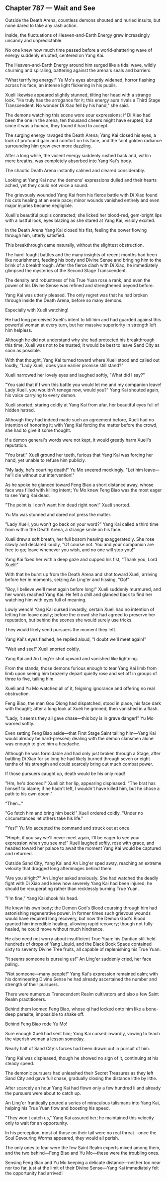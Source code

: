 ## Chapter 787 — Wait and See

Outside the Death Arena, countless demons shouted and hurled insults, but none dared to take any rash action.

Inside, the fluctuations of Heaven-and-Earth Energy grew increasingly uncanny and unpredictable.

No one knew how much time passed before a world-shattering wave of energy suddenly erupted, centered on Yang Kai.

The Heaven-and-Earth Energy around him surged like a tidal wave, wildly churning and spiraling, battering against the arena's seals and barriers.

"What terrifying energy!" Yu Mo's eyes abruptly widened, horror flashing across his face, an intense light flickering in his pupils.

Xueli likewise appeared slightly stunned, tilting her head with a strange look. "He truly has the arrogance for it; this energy aura rivals a Third Stage Transcendent. No wonder Di Xiao fell by his hand," she said.

The demons watching this scene wore sour expressions; if Di Xiao had been the one in the arena, ten thousand cheers might have erupted, but since it was a human, they found it hard to accept.

The surging energy ravaged the Death Arena; Yang Kai closed his eyes, a look of profound gain and comfort on his face, and the faint golden radiance surrounding him grew ever more dazzling.

After a long while, the violent energy suddenly rushed back and, within mere breaths, was completely absorbed into Yang Kai's body.

The chaotic Death Arena instantly calmed and cleared considerably.

Looking at Yang Kai now, the demons' expressions dulled and their hearts ached, yet they could not voice a sound.

The grievously wounded Yang Kai from his fierce battle with Di Xiao found his cuts healing at an eerie pace; minor wounds vanished entirely and even major injuries became negligible.

Xueli's beautiful pupils contracted; she licked her blood-red, gem-bright lips with a lustful look, eyes blazing as she stared at Yang Kai, visibly excited.

In the Death Arena Yang Kai closed his fist, feeling the power flowing through him, utterly satisfied.

This breakthrough came naturally, without the slightest obstruction.

The hard-fought battles and the many insights of recent months had been like nourishment, feeding his body and Divine Sense and bringing him to the brink of a breakthrough. After the fierce clash with Di Xiao, he immediately glimpsed the mysteries of the Second Stage Transcendent.

The density and robustness of his True Yuan rose a rank, and even the power of his Divine Sense was refined and strengthened beyond before.

Yang Kai was utterly pleased. The only regret was that he had broken through inside the Death Arena, before so many demons.

Especially with Xueli watching!

He had long perceived Xueli's intent to kill him and had guarded against this powerful woman at every turn, but her massive superiority in strength left him helpless.

Although he did not understand why she had protected his breakthrough this time, Xueli was not to be trusted; it would be best to leave Sand City as soon as possible.

With that thought, Yang Kai turned toward where Xueli stood and called out loudly, "Lady Xueli, does your earlier promise still stand?"

Xueli narrowed her lovely eyes and laughed softly, "What did I say?"

"You said that if I won this battle you would let me and my companion leave! Lady Xueli, you wouldn't renege now, would you?" Yang Kai shouted again, his voice carrying to every demon.

Xueli snorted, staring coldly at Yang Kai from afar, her beautiful eyes full of hidden hatred.

Although they had indeed made such an agreement before, Xueli had no intention of honoring it; with Yang Kai forcing the matter before the crowd, she had to give it some thought.

If a demon general's words were not kept, it would greatly harm Xueli's reputation.

"You brat!" Xueli ground her teeth, furious that Yang Kai was forcing her hand, yet unable to refuse him publicly.

"My lady, he's courting death!" Yu Mo sneered mockingly. "Let him leave—he'll die without our intervention!"

As he spoke he glanced toward Feng Biao a short distance away, whose face was filled with killing intent; Yu Mo knew Feng Biao was the most eager to see Yang Kai dead.

"The point is I don't want him dead right now!" Xueli snorted.

Yu Mo was stunned and dared not press the matter.

"Lady Xueli, you won't go back on your word?" Yang Kai called a third time from within the Death Arena, a strange smile on his face.

Xueli drew a soft breath, her full bosom heaving exaggeratedly. She rose slowly and declared loudly, "Of course not. You and your companion are free to go; leave whenever you wish, and no one will stop you!"

Yang Kai fixed her with a deep gaze and cupped his fist, "Thank you, Lord Xueli!"

With that he burst up from the Death Arena and shot toward Xueli, arriving before her in moments, seizing An Ling'er and hissing, "Go!"

"Boy, I believe we'll meet again before long!" Xueli suddenly murmured, and her words reached Yang Kai. He felt a chill and glanced back to find her watching him with eyes full of meaning.

Lowly wench! Yang Kai cursed inwardly, certain Xueli had no intention of letting him leave easily; before the crowd she had agreed to preserve her reputation, but behind the scenes she would surely use tricks.

They would likely send pursuers the moment they left.

Yang Kai's eyes flashed; he replied aloud, "I doubt we'll meet again!"

"Wait and see!" Xueli snorted coldly.

Yang Kai and An Ling'er shot upward and vanished like lightning.

From the stands, those demons furious enough to tear Yang Kai limb from limb upon seeing him brazenly depart quietly rose and set off in groups of three to five, tailing him.

Xueli and Yu Mo watched all of it, feigning ignorance and offering no real obstruction.

Feng Biao, the man Gou Qiong had dispatched, stood in place, his face dark with thought; after a long look at Xueli he grinned, then vanished in a flash.

"Lady, it seems they all gave chase—this boy is in grave danger!" Yu Mo warned softly.

Even setting Feng Biao aside—that First Stage Saint tailing him—Yang Kai would already be hard-pressed; dealing with the demon clansmen alone was enough to give him a headache.

Although he was formidable and had only just broken through a Stage, after battling Di Xiao for so long he had likely burned through seven or eight tenths of his strength and could scarcely bring out much combat power.

If those pursuers caught up, death would be his only road!

"Hm, he's doomed!" Xueli bit her lip, appearing displeased. "The brat has himself to blame; if he hadn't left, I wouldn't have killed him, but he chose a path to his own doom."

"Then..."

"Go fetch him and bring him back!" Xueli ordered coldly. "Under no circumstances let others take his life."

"Yes!" Yu Mo accepted the command and struck out at once.

"Hmph, if you say we'll never meet again, I'll be eager to see your expression when you see me!" Xueli laughed softly, rose with grace, and headed toward her palace to await the moment Yang Kai would be captured and returned.

Outside Sand City, Yang Kai and An Ling'er sped away, reaching an extreme velocity that dragged long afterimages behind them.

"Are you alright?" An Ling'er asked anxiously. She had watched the deadly fight with Di Xiao and knew how severely Yang Kai had been injured; he should be recuperating rather than recklessly burning True Yuan.

"I'm fine," Yang Kai shook his head.

He knew his own body; the Demon God's Blood coursing through him had astonishing regenerative power. In former times such grievous wounds would have required long recovery, but now the Demon God's Blood granted him incredible healing, allowing rapid recovery; though not fully healed, he could move without much hindrance.

He also need not worry about insufficient True Yuan: his Dantian still held hundreds of drops of Yang Liquid, and the Black Book Space contained sixty to seventy Divine Tree fruits, all capable of replenishing his True Yuan.

"It seems someone is pursuing us!" An Ling'er suddenly cried, her face paling.

"Not someone—many people!" Yang Kai's expression remained calm; with his domineering Divine Sense he had already ascertained the number and strength of their pursuers.

There were numerous Transcendent Realm cultivators and also a few Saint Realm practitioners.

Behind them loomed Feng Biao, whose qi had locked onto him like a bone-deep parasite, impossible to shake off.

Behind Feng Biao rode Yu Mo!

Sure enough Xueli had sent him; Yang Kai cursed inwardly, vowing to teach the viperish woman a lesson someday.

Nearly half of Sand City's forces had been drawn out in pursuit of him.

Yang Kai was displeased, though he showed no sign of it, continuing at his steady speed.

The demonic pursuers had unleashed their Secret Treasures as they left Sand City and gave full chase, gradually closing the distance little by little.

After scarcely an hour Yang Kai had flown only a few hundred li and already the pursuers were about to catch up.

An Ling'er frantically poured a series of miraculous talismans into Yang Kai, helping his True Yuan flow and boosting his speed.

"They won't catch us," Yang Kai assured her; he maintained this velocity only to wait for an opportunity.

In his perception, most of those on their tail were no real threat—once the Soul Devouring Worms appeared, they would all perish.

The only ones to fear were the few Saint Realm experts mixed among them, and the two behind—Feng Biao and Yu Mo—these were the troubling ones.

Sensing Feng Biao and Yu Mo keeping a delicate distance—neither too near nor too far, just at the limit of their Divine Sense—Yang Kai immediately felt the opportunity had arrived!